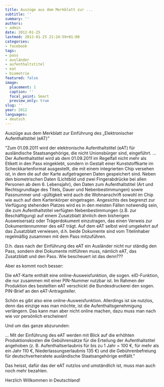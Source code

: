 ```yaml
---
title: Auszüge aus dem Merkblatt zur ...
subtitle: ''
summary: ''
authors:
- admin
date: 2012-01-25
lastmod: 2012-01-25 21:24:59+01:00
categories:
- facebook
tags:
- pass
- ausländer
- aufenthaltstitel
- eat
- biometrie
featured: false
image:
  placement: 1
  caption: ''
  focal_point: Smart
  preview_only: true
slug: ''
year: 2012
languages:
- deutsch
---
```


Auszüge aus dem Merkblatt zur Einführung des „Elektronischer Aufenthaltstitel (eAT)”

"Zum 01.09.2011 wird der elektronische Aufenthaltstitel (eAT) für ausländische Staatsangehörige, die nicht Unionsbürger sind, eingeführt.
...
Der Aufenthaltstitel wird ab dem 01.09.2011 im Regelfall nicht mehr als Etikett in den Pass eingeklebt, sondern in Gestalt einer Kunststoffkarte im Scheckkartenformat ausgestellt, die mit einem integrierten Chip versehen ist, in dem die auf der Karte aufgetragenen Daten gespeichert sind. Neben den biometrischen Daten (Lichtbild und zwei Fingerabdrücke bei allen Personen ab dem 6. Lebensjahr), den Daten zum Aufenthaltstitel (Art und Rechtsgrundlage des Titels, Dauer und Nebenbestimmungen) sowie Passnummer und –gültigkeit wird auch die Wohnanschrift sowohl im Chip wie auch auf dem Kartenkörper eingetragen. Angesichts des begrenzt zur Verfügung stehenden Platzes wird es in den meisten Fällen notwendig sein, die zum Aufenthaltstitel verfügten Nebenbestimmungen (z.B. zur Beschäftigung) auf einem Zusatzblatt ähnlich dem bisherigen Ausweisersatz oder Trägerdokument einzutragen, das einen Verweis zur Dokumentennummer des eAT trägt. Auf dem eAT selbst wird umgekehrt auf das Zusatzblatt verwiesen, d.h. beide Dokumente sind vom Titelinhaber regelmäßig zusammen mit dem Pass mitzuführen.

D.h. dass nach der Einführung des eAT ein Ausländer nicht nur ständig den Pass, sondern drei Dokumente mitführen muss, nämlich eAT, das Zusatzblatt und den Pass. Wie bescheuert ist das denn???

Aber es kommt noch besser:

Die eAT-Karte enthält eine online-Ausweisfunktion, die sogen. eID-Funktion, die nur zusammen mit einer PIN-Nummer nutzbar ist. Im Rahmen der Produktion des bestellten eAT verschickt die Bundesdruckerei den sogen. PIN-Brief an den eAT-Antragsteller.

Schön es gibt also eine online-Ausweisfunktion. Allerdings ist sie nutzlos, denn das einzige was man möchte, ist die Aufenthaltsgenehmigung verlängern. Das kann man aber nicht online machen, dazu muss man nach wie vor persönlich erscheinen!

Und um das ganze abzurunden:

...
Mit der Einführung des eAT werden mit Blick auf die erhöhten Produktionskosten die Gebührensätze für die Erteilung der Aufenthaltstitel angehoben (z. B. Aufenthaltserlaubnis für bis zu 1 Jahr = 100 €, für mehr als ein Jahr 110 €, Niederlassungserlaubnis 135 €) und die Gebührenbefreiung für deutschverheiratete ausländische Staatsangehörige entfällt."

Das heisst, dafür das der eAT nutzlos und umständlich ist, muss man auch noch mehr bezahlen. 

Herzlich Willkommen in Deutschland!